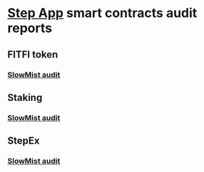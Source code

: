 # [Step App](https://step.app/) smart contracts audit reports


## FITFI token

### [SlowMist audit](./fitfi/STEP.APP%20Audit%20-%20SlowMist.pdf)

## Staking

### [SlowMist audit](./staking/Staking%20Audit%20-%20SlowMist.pdf)

## StepEx

### [SlowMist audit](./step-ex/StepEx%20Audit%20-%20SlowMist.pdf)